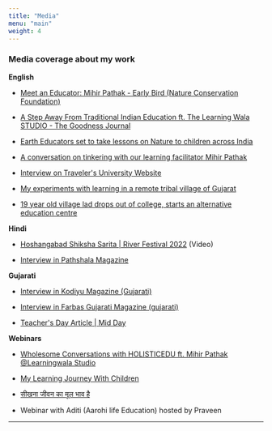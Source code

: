 ```yaml
---
title: "Media"
menu: "main"
weight: 4
---
```


### Media coverage about my work

**English**

*   [Meet an Educator: Mihir Pathak - Early Bird (Nature Conservation Foundation)](https://www.early-bird.in/meet-an-educator-mihir-pathak/)

*   [A Step Away From Traditional Indian Education ft. The Learning Wala STUDIO - The Goodness Journal](https://givingforgood.org/goodness-journal/a-step-away-from-traditional-indian-education-ft-the-learning-wala-studio)
    
*   [Earth Educators set to take lessons on Nature to children across India](https://www.thehindu.com/life-and-style/earth-educators-set-to-take-lessons-on-nature-to-children-across-india/article65714778.ece)
    
*   [A conversation on tinkering with our learning facilitator Mihir Pathak](https://unstructured.studio/blog/a-conversation-on-tinkering-with-learning-facilitator-mihir-pathak/)
    
*   [Interview on Traveler's University Website](https://www.travellersuniversity.org/post/learningwala-stories)
    
*   [My experiments with learning in a remote tribal village of Gujarat](https://yourstory.com/2017/03/experiments-with-learning-pindval/amp)
    
*   [19 year old village lad drops out of college, starts an alternative education centre](https://yourstory.com/2015/04/learnlabs-mihir-pathak/amp)
    

**Hindi**

*   [Hoshangabad Shiksha Sarita | River Festival 2022](https://www.youtube.com/watch?v=dIcF-JJy_kc) (Video)
    
*   [Interview in Pathshala Magazine](https://drive.google.com/file/d/1snATWfz1EiCxh6BckHzQ3oJkanmRq5iO/view) 
    

**Gujarati**

*   [Interview in Kodiyu Magazine (Gujarati)](https://drive.google.com/file/d/1x7BhVHsvHOjz9wJ1PyDcD0se1AOVytN6/view)
    
*   [Interview in Farbas Gujarati Magazine (gujarati)](https://drive.google.com/file/d/16ongEantEIbFePxYHJFVMnOrnY-OhXmb/view)
    
*   [Teacher's Day Article | Mid Day](https://epaper.gujaratimidday.com/ePaperImg/gmd_17072023/?src=direct#epaper_Mumbai/1)
    

**Webinars**

*   [Wholesome Conversations with HOLISTICEDU ft. Mihir Pathak @Learningwala Studio](https://www.youtube.com/watch?v=9BBotAhm160&t=88s) 
    
*   [My Learning Journey With Children](https://www.youtube.com/watch?v=PU9utQeq7QA)
    
*   [सीखना जीवन का मूल भाव है](https://fb.watch/ny21X26zlz/)

*   Webinar with Aditi (Aarohi life Education) hosted by Praveen 

-------
